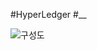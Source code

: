 #HyperLedger
#__

![구성도](https://user-images.githubusercontent.com/15353753/86920336-96da4a00-c164-11ea-8624-dd8d9cdf151d.png)
